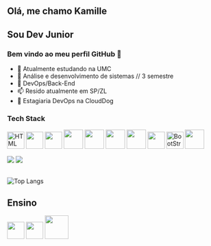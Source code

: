 ## Olá, me chamo Kamille
## Sou Dev Junior
### Bem vindo ao meu perfil GitHub 👋

- 🔭 Atualmente estudando na UMC 
- 🌱  Análise e desenvolvimento de sistemas // 3 semestre
- 🤔 DevOps/Back-End
- 📫 Resido atualmente em SP/ZL
- 💼 Estagiaria DevOps na CloudDog

### Tech Stack

 <img alt='HTML' src='https://cdn.jsdelivr.net/gh/devicons/devicon/icons/html5/html5-original.svg'  width="40" /> <img src="https://cdn.jsdelivr.net/gh/devicons/devicon/icons/css3/css3-original.svg" width="40" /> <img src="https://cdn.jsdelivr.net/gh/devicons/devicon/icons/javascript/javascript-plain.svg" width="40" height="40" />    <img src="https://cdn.jsdelivr.net/gh/devicons/devicon/icons/python/python-original-wordmark.svg" width="45" height="45"/> <img src="https://cdn.jsdelivr.net/gh/devicons/devicon/icons/mysql/mysql-plain-wordmark.svg" width='45' height='45'/> <img src="https://cdn.jsdelivr.net/gh/devicons/devicon/icons/php/php-original.svg" width="45" height="45"/> <img src='https://cdn.discordapp.com/attachments/766448259492478985/1149534866405335191/Git-Icon-1788C.png' width='45' height='45'/> <img src='https://cdn.discordapp.com/attachments/766448259492478985/1149534409939230730/1200px-Microsoft_Excel_2013-2019_logo.png' width='40' height='40'/> <img src='https://cdn.discordapp.com/attachments/766448259492478985/1149535638849343528/602px-Bootstrap_logo.png' alt='BootStrap' width='40' height='40'/>
 <img src="https://cdn.jsdelivr.net/gh/devicons/devicon/icons/amazonwebservices/amazonwebservices-original.svg" width="45" height="45"  />


          




<div>
<a href = "mailto:Kamilleeduardap@gmail.com"><img src="https://img.shields.io/badge/Gmail-D14836?style=for-the-badge&logo=gmail&logoColor=white" target="_blank"></a>
<a href="https://www.linkedin.com/in/kamillepenna" target="_blank"><img src="https://img.shields.io/badge/-LinkedIn-%230077B5?style=for-the-badge&logo=linkedin&logoColor=white" target="_blank"></a>   
</div>

 <br>

![Top Langs](https://github-readme-stats.vercel.app/api/top-langs/?username=KamilleEP&hide=javascript,css,scss,html&theme=tokyonight)









## Ensino

<a href='https://www.umc.br'><img src="https://cdn.discordapp.com/attachments/766448259492478985/1149472415437553714/8DELIBVjGh75QAAAAASUVORK5CYII.png" width="40px"></a>
<a href='https://cursos.alura.com.br/user/kamilleeduardap'><img src='https://cdn.discordapp.com/attachments/766448259492478985/1149472900726915222/Z.png' width='40'></a> <a href='https://web.dio.me/users/Kamilleeduardap/?tab=skills'><img src='https://cdn.discordapp.com/attachments/766448259492478985/1149473339501445180/LOGO-DIO-COLOR.png' width='55px' heigth='55px'></a>
